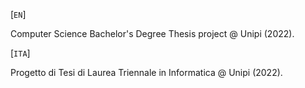 [`EN`]

Computer Science Bachelor's Degree Thesis project @ Unipi (2022).

[`ITA`]

Progetto di Tesi di Laurea Triennale in Informatica @ Unipi (2022).